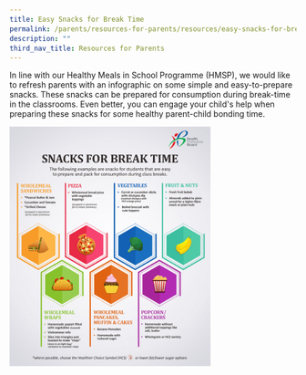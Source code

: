 ```yaml
---
title: Easy Snacks for Break Time
permalink: /parents/resources-for-parents/resources/easy-snacks-for-break-time/
description: ""
third_nav_title: Resources for Parents
---
```


<p>In line with our Healthy Meals in School Programme (HMSP), we would like to refresh parents with an infographic on some simple and easy-to-prepare snacks. These snacks can be prepared for consumption during break-time in the classrooms. Even better, you can engage your child's help when preparing these snacks for some healthy parent-child bonding time.</p>
<img style="width: 70%;" src="/images/Snacks%20for%20Break%20Time_HPB.jpg">